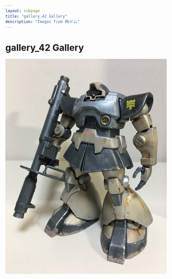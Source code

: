 ```yaml
---
layout: subpage
title: "gallery_42 Gallery"
description: "Images from MGドム"
---
```


# gallery_42 Gallery

![285](gallery_42/285.JPG)
